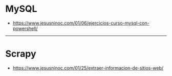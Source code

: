 # MySQL
* https://www.jesusninoc.com/01/06/ejercicios-curso-mysql-con-powershell/

-------------

# Scrapy
* https://www.jesusninoc.com/01/25/extraer-informacion-de-sitios-web/
